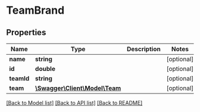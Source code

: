 # TeamBrand

## Properties
Name | Type | Description | Notes
------------ | ------------- | ------------- | -------------
**name** | **string** |  | [optional] 
**id** | **double** |  | [optional] 
**teamId** | **string** |  | [optional] 
**team** | [**\Swagger\Client\Model\Team**](Team.md) |  | [optional] 

[[Back to Model list]](../README.md#documentation-for-models) [[Back to API list]](../README.md#documentation-for-api-endpoints) [[Back to README]](../README.md)


